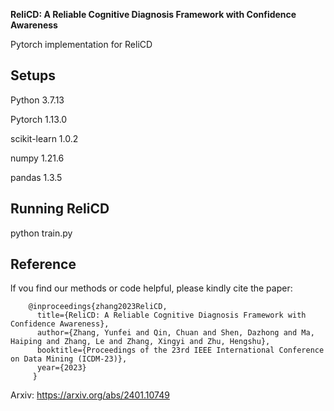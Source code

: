 ﻿**ReliCD: A Reliable Cognitive Diagnosis Framework with Confidence Awareness**

Pytorch implementation for ReliCD

## Setups
Python 3.7.13

Pytorch 1.13.0

scikit-learn 1.0.2

numpy 1.21.6

pandas 1.3.5

## Running ReliCD
python train.py


## Reference
lf vou find our methods or code helpful, please kindly cite the paper:

        @inproceedings{zhang2023ReliCD,
          title={ReliCD: A Reliable Cognitive Diagnosis Framework with Confidence Awareness},
          author={Zhang, Yunfei and Qin, Chuan and Shen, Dazhong and Ma, Haiping and Zhang, Le and Zhang, Xingyi and Zhu, Hengshu},
          booktitle={Proceedings of the 23rd IEEE International Conference on Data Mining (ICDM-23)},
          year={2023}
         }

Arxiv: https://arxiv.org/abs/2401.10749
